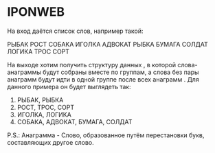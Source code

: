 # IPONWEB

На вход даётся список слов, например такой:

РЫБАК
РОСТ
СОБАКА
ИГОЛКА
АДВОКАТ
РЫБКА
БУМАГА
СОЛДАТ
ЛОГИКА
ТРОС
СОРТ

На выходе хотим получить структуру данных , в которой слова-анаграммы будут собраны вместе по группам, а слова без пары анаграмм будут идти в одной группе после всех анаграмм .
Для данного примера он будет выглядеть так:
1) РЫБАК, РЫБКА
2) РОСТ, ТРОС, СОРТ
3) ИГОЛКА, ЛОГИКА
4) СОБАКА, АДВОКАТ, БУМАГА, СОЛДАТ

P.S.: Анаграмма - Слово, образованное путём перестановки букв, составляющих другое слово.
